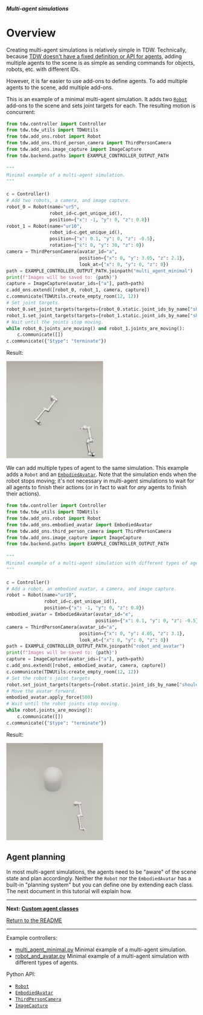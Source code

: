 ##### Multi-agent simulations

# Overview

Creating multi-agent simulations is relatively simple in TDW. Technically, because [TDW doesn't have a fixed definition or API for agents](../agents/overview.md), adding multiple agents to the scene is as simple as sending commands for objects, robots, etc. with different IDs. 

However, it is far easier to use add-ons to define agents. To add multiple agents to the scene, add multiple add-ons.

This is an example of a minimal multi-agent simulation. It adds two [`Robot`](../../python/add_ons/robot.md) add-ons to the scene and sets joint targets for each. The resulting motion is concurrent:

```python
from tdw.controller import Controller
from tdw.tdw_utils import TDWUtils
from tdw.add_ons.robot import Robot
from tdw.add_ons.third_person_camera import ThirdPersonCamera
from tdw.add_ons.image_capture import ImageCapture
from tdw.backend.paths import EXAMPLE_CONTROLLER_OUTPUT_PATH

"""
Minimal example of a multi-agent simulation.
"""

c = Controller()
# Add two robots, a camera, and image capture.
robot_0 = Robot(name="ur5",
                robot_id=c.get_unique_id(),
                position={"x": -1, "y": 0, "z": 0.8})
robot_1 = Robot(name="ur10",
                robot_id=c.get_unique_id(),
                position={"x": 0.1, "y": 0, "z": -0.5},
                rotation={"x": 0, "y": 30, "z": 0})
camera = ThirdPersonCamera(avatar_id="a",
                           position={"x": 0, "y": 3.05, "z": 2.1},
                           look_at={"x": 0, "y": 0, "z": 0})
path = EXAMPLE_CONTROLLER_OUTPUT_PATH.joinpath("multi_agent_minimal")
print(f"Images will be saved to: {path}")
capture = ImageCapture(avatar_ids=["a"], path=path)
c.add_ons.extend([robot_0, robot_1, camera, capture])
c.communicate(TDWUtils.create_empty_room(12, 12))
# Set joint targets.
robot_0.set_joint_targets(targets={robot_0.static.joint_ids_by_name["shoulder_link"]: -70})
robot_1.set_joint_targets(targets={robot_1.static.joint_ids_by_name["shoulder_link"]: 70})
# Wait until the joints stop moving.
while robot_0.joints_are_moving() and robot_1.joints_are_moving():
    c.communicate([])
c.communicate({"$type": "terminate"})
```

Result:

![](images/multi_agent.gif)

We can add multiple types of agent to the same simulation. This example adds a `Robot` and an [`EmbodiedAvatar`](../../python/add_ons/embodied_avatar.md). Note that the simulation ends when the robot stops moving; it's not necessary in multi-agent simulations to wait for all agents to finish their actions (or in fact to wait for *any* agents to finish their actions).

```python
from tdw.controller import Controller
from tdw.tdw_utils import TDWUtils
from tdw.add_ons.robot import Robot
from tdw.add_ons.embodied_avatar import EmbodiedAvatar
from tdw.add_ons.third_person_camera import ThirdPersonCamera
from tdw.add_ons.image_capture import ImageCapture
from tdw.backend.paths import EXAMPLE_CONTROLLER_OUTPUT_PATH

"""
Minimal example of a multi-agent simulation with different types of agents.
"""

c = Controller()
# Add a robot, an embodied avatar, a camera, and image capture.
robot = Robot(name="ur10",
              robot_id=c.get_unique_id(),
              position={"x": -1, "y": 0, "z": 0.8})
embodied_avatar = EmbodiedAvatar(avatar_id="e",
                                 position={"x": 0.1, "y": 0, "z": -0.5})
camera = ThirdPersonCamera(avatar_id="a",
                           position={"x": 0, "y": 4.05, "z": 3.1},
                           look_at={"x": 0, "y": 0, "z": 0})
path = EXAMPLE_CONTROLLER_OUTPUT_PATH.joinpath("robot_and_avatar")
print(f"Images will be saved to: {path}")
capture = ImageCapture(avatar_ids=["a"], path=path)
c.add_ons.extend([robot, embodied_avatar, camera, capture])
c.communicate(TDWUtils.create_empty_room(12, 12))
# Set the robot's joint targets .
robot.set_joint_targets(targets={robot.static.joint_ids_by_name["shoulder_link"]: -70})
# Move the avatar forward.
embodied_avatar.apply_force(500)
# Wait until the robot joints stop moving.
while robot.joints_are_moving():
    c.communicate([])
c.communicate({"$type": "terminate"})
```

Result:

![](images/robot_and_avatar.gif)

## Agent planning

In most multi-agent simulations, the agents need to be "aware" of the scene state and plan accordingly. Neither the `Robot` nor the `EmbodiedAvatar` has a built-in "planning system" but you can define one by extending each class. The next document in this tutorial will explain how.

***

**Next: [Custom agent classes](custom_agent_classes.md)**

[Return to the README](../../../README.md)

***

Example controllers:

- [multi_agent_minimal.py](https://github.com/threedworld-mit/tdw/blob/master/Python/example_controllers/multi_agent/multi_agent_minimal.py) Minimal example of a multi-agent simulation.
- [robot_and_avatar.py](https://github.com/threedworld-mit/tdw/blob/master/Python/example_controllers/multi_agent/robot_and_avatar.py) Minimal example of a multi-agent simulation with different types of agents.

Python API:

-  [`Robot`](../../python/add_ons/robot.md)
-  [`EmbodiedAvatar`](../../python/add_ons/embodied_avatar.md)
-  [`ThirdPersonCamera`](../../python/add_ons/third_person_camera.md)
-  [`ImageCapture`](../../python/add_ons/image_capture.md)
